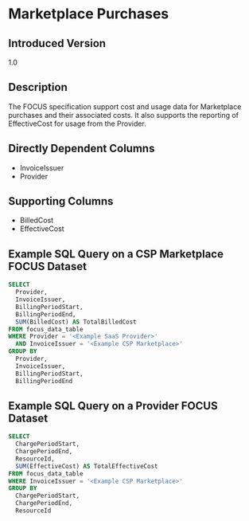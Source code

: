 # Marketplace Purchases

## Introduced Version

1.0

## Description

The FOCUS specification support cost and usage data for Marketplace purchases and their associated costs. It also supports the reporting of EffectiveCost for usage from the Provider.  

## Directly Dependent Columns

* InvoiceIssuer
* Provider

## Supporting Columns

* BilledCost
* EffectiveCost

## Example SQL Query on a CSP Marketplace FOCUS Dataset

```sql
SELECT
  Provider,
  InvoiceIssuer,
  BillingPeriodStart,
  BillingPeriodEnd,
  SUM(BilledCost) AS TotalBilledCost
FROM focus_data_table
WHERE Provider = '<Example SaaS Provider>'
  AND InvoiceIssuer = '<Example CSP Marketplace>'
GROUP BY
  Provider,
  InvoiceIssuer,
  BillingPeriodStart,
  BillingPeriodEnd
``` 

## Example SQL Query on a Provider FOCUS Dataset

```sql
SELECT
  ChargePeriodStart,
  ChargePeriodEnd,
  ResourceId,
  SUM(EffectiveCost) AS TotalEffectiveCost
FROM focus_data_table
WHERE InvoiceIssuer = '<Example CSP Marketplace>'
GROUP BY
  ChargePeriodStart,
  ChargePeriodEnd,
  ResourceId
``` 
